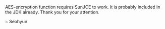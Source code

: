 AES-encryption function requires SunJCE to work. It is probably included in the JDK already.
Thank you for your attention.

~ Seohyun
